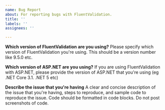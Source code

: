 ```yaml
---
name: Bug Report
about: For reporting bugs with FluentValidation. 
title: ''
labels: ''
assignees: ''

---
```

<!--
Please check the documentation at https://fluentvalidation.net first to see if your question is addressed there.
Please also check to see if your question has already been answered in the issue tracker. 

If not, please fill in the details below.
Issues will be closed if the questions below aren't answered. 
-->

**Which version of FluentValidation are you using?**
Please specify which version of FluentValidation you're using. This should be a version number like 9.5.0 etc. 

**Which version of ASP.NET are you using?**
If you are using FluentValidation with ASP.NET, please provide the version of ASP.NET that you're using (eg .NET Core 3.1. .NET 5 etc)

**Describe the issue that you're having**
A clear and concise description of the issue that you're having, steps to reproduce, and sample code to reproduce the issue. 
Code should be formatted in code blocks. Do not post screenshots of code. 
